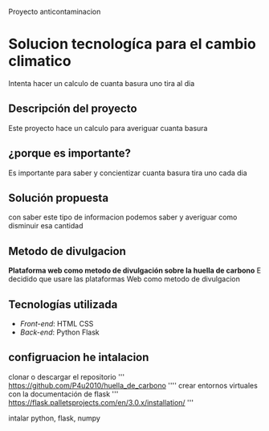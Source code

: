Proyecto anticontaminacion

# Solucion tecnologíca para el cambio climatico 
Intenta hacer un calculo de cuanta basura uno tira al dia

## Descripción  del proyecto
Este proyecto hace un calculo para averiguar cuanta basura

## ¿porque es importante?
Es importante para saber y concientizar cuanta basura tira uno cada dia

## Solución propuesta
con saber este tipo de informacion podemos saber y averiguar como disminuir esa cantidad

## Metodo de divulgacion
**Plataforma web como metodo de divulgación sobre la huella de carbono**
E decidido que usare las plataformas Web como metodo de divulgacion 
  
   
## Tecnologías utilizada
- *Front-end*: HTML CSS
- *Back-end*: Python Flask


## configruacion he intalacion
clonar o descargar el repositorio ''' https://github.com/P4u2010/huella_de_carbono ''''
crear entornos virtuales con la documentación de flask ''' https://flask.palletsprojects.com/en/3.0.x/installation/ '''

intalar python, flask, numpy
